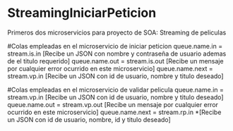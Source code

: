 # StreamingIniciarPeticion
Primeros dos microservicios para proyecto de SOA: Streaming de peliculas

#Colas empleadas en el microservicio de iniciar peticion
queue.name.in = stream.is.in [Recibe un JSON con nombre y contraseña de usuario ademas de el titulo requerido]
queue.name.out = stream.is.out [Recibe un mensaje por cualquier error ocurrido en este microservicio]
queue.name.next = stream.vp.in [Recibe un JSON con id de usuario, nombre y titulo deseado]

#Colas empleadas en el microservicio de validar pelicula
queue.name.in = stream.vp.in [Recibe un JSON con id de usuario, nombre y titulo deseado]
queue.name.out = stream.vp.out [Recibe un mensaje por cualquier error ocurrido en este microservicio]
queue.name.next = stream.rp.in *[Recibe un JSON con id de usuario, nombre, id y titulo deseado]

